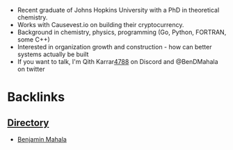 - Recent graduate of Johns Hopkins University with a PhD in theoretical chemistry.
- Works with Causevest.io on building their cryptocurrency.
- Background in chemistry, physics, programming (Go, Python, FORTRAN, some C++)
- Interested in organization growth and construction - how can better systems actually be built 
- If you want to talk, I'm Qith Karrar[4788](<4788.md>) on Discord and @BenDMahala on twitter

# Backlinks
## [Directory](<Directory.md>)
- [Benjamin Mahala](<Benjamin Mahala.md>)

